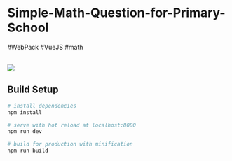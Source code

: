 # Simple-Math-Question-for-Primary-School

#WebPack #VueJS #math


<br/>
<img src="https://raw.githubusercontent.com/charlotte-lau/Simple-Math-Question-for-Primary-School-/master/preview.gif" >






## Build Setup

``` bash
# install dependencies
npm install

# serve with hot reload at localhost:8080
npm run dev

# build for production with minification
npm run build
```

